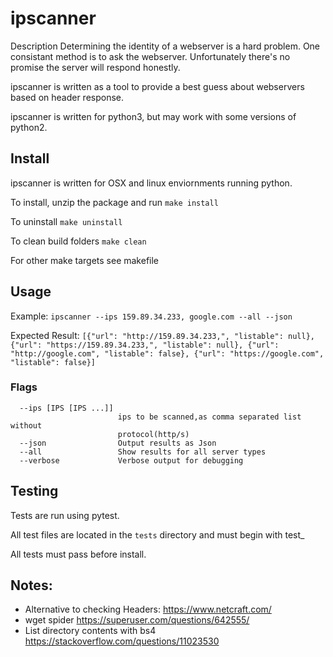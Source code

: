 # ipscanner

Description
Determining the identity of a webserver is a hard problem. 
One consistant method is to ask the webserver. Unfortunately there's no promise the server will respond honestly.

ipscanner is written as a tool to provide a best guess about webservers based on header response.

ipscanner is written for python3, but may work with some versions of python2.

## Install
ipscanner is written for OSX and linux enviornments running python.

To install, unzip the package and run 
```make install```

To uninstall
```make uninstall```

To clean build folders
```make clean```

For other make targets see makefile

## Usage

Example:
```ipscanner --ips 159.89.34.233, google.com --all --json```

Expected Result:
```[{"url": "http://159.89.34.233,", "listable": null}, {"url": "https://159.89.34.233,", "listable": null}, {"url": "http://google.com", "listable": false}, {"url": "https://google.com", "listable": false}]```

### Flags
```  -h, --help            show this help message and exit
  --ips [IPS [IPS ...]]
                        ips to be scanned,as comma separated list without
                        protocol(http/s)
  --json                Output results as Json
  --all                 Show results for all server types
  --verbose             Verbose output for debugging
```


## Testing
Tests are run using pytest.

All test files are located in the ```tests``` directory and must begin with test_

All tests must pass before install.


## Notes:
 - Alternative to checking Headers: https://www.netcraft.com/
 - wget spider https://superuser.com/questions/642555/
 - List directory contents with bs4 https://stackoverflow.com/questions/11023530